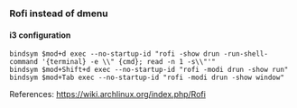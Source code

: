 ### Rofi instead of dmenu

#### i3 configuration
```
bindsym $mod+d exec --no-startup-id "rofi -show drun -run-shell-command '{terminal} -e \\" {cmd}; read -n 1 -s\\"'"
bindsym $mod+Shift+d exec --no-startup-id "rofi -modi drun -show run"
bindsym $mod+Tab exec --no-startup-id "rofi -modi drun -show window"
```

References:
https://wiki.archlinux.org/index.php/Rofi
